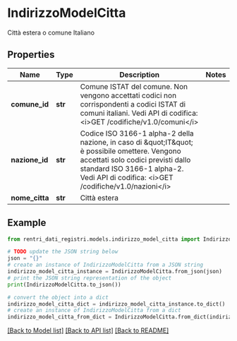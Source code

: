 # IndirizzoModelCitta

Città estera o comune Italiano

## Properties

Name | Type | Description | Notes
------------ | ------------- | ------------- | -------------
**comune_id** | **str** | Comune ISTAT del comune.  Non vengono accettati codici non corrispondenti a codici ISTAT di comuni italiani.  Vedi API di codifica: &lt;i&gt;GET /codifiche/v1.0/comuni&lt;/i&gt; | 
**nazione_id** | **str** | Codice ISO 3166-1 alpha-2 della nazione, in caso di \&quot;IT\&quot; è possibile omettere.  Vengono accettati solo codici previsti dallo standard ISO 3166-1 alpha-2.  Vedi API di codifica: &lt;i&gt;GET /codifiche/v1.0/nazioni&lt;/i&gt; | 
**nome_citta** | **str** | Città estera | 

## Example

```python
from rentri_dati_registri.models.indirizzo_model_citta import IndirizzoModelCitta

# TODO update the JSON string below
json = "{}"
# create an instance of IndirizzoModelCitta from a JSON string
indirizzo_model_citta_instance = IndirizzoModelCitta.from_json(json)
# print the JSON string representation of the object
print(IndirizzoModelCitta.to_json())

# convert the object into a dict
indirizzo_model_citta_dict = indirizzo_model_citta_instance.to_dict()
# create an instance of IndirizzoModelCitta from a dict
indirizzo_model_citta_from_dict = IndirizzoModelCitta.from_dict(indirizzo_model_citta_dict)
```
[[Back to Model list]](../README.md#documentation-for-models) [[Back to API list]](../README.md#documentation-for-api-endpoints) [[Back to README]](../README.md)


